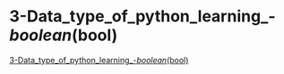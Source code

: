 # 3-Data_type_of_python_learning_-_boolean_(bool)
[3-Data_type_of_python_learning_-_boolean_(bool)](https://aiwithcloud.com/2022/09/14/3_data_type_of_python_learning___boolean_bool/)